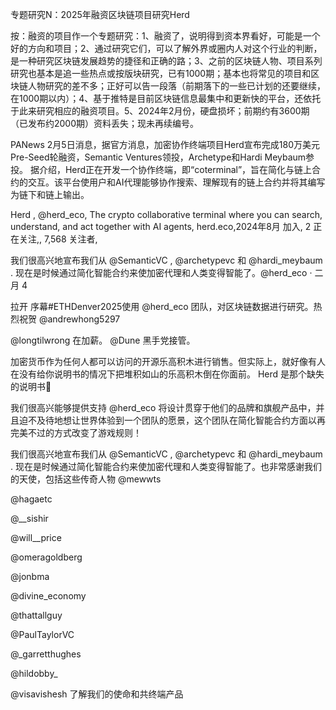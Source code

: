 专题研究N：2025年融资区块链项目研究Herd

按：融资的项目作一个专题研究：1、融资了，说明得到资本界看好，可能是一个好的方向和项目；2、通过研究它们，可以了解外界或圈内人对这个行业的判断，是一种研究区块链发展趋势的捷径和正确的路；3、之前的区块链人物、项目系列研究也基本是追一些热点或按版块研究，已有1000期；基本也将常见的项目和区块链人物研究的差不多；正好可以告一段落（前期落下的一些已计划的还要继续，在1000期以内）；4、基于推特是目前区块链信息最集中和更新快的平台，还依托于此来研究相应的融资项目。5、2024年2月份，硬盘损坏；前期约有3600期（已发布约2000期）资料丢失；现未再续编号。

PANews 2月5日消息，据官方消息，加密协作终端项目Herd宣布完成180万美元Pre-Seed轮融资，Semantic Ventures领投，Archetype和Hardi Meybaum参投。
据介绍，Herd正在开发一个协作终端，即“coterminal”，旨在简化与链上合约的交互。该平台使用户和AI代理能够协作搜索、理解现有的链上合约并将其编写为链下和链上输出。

Herd
,
@herd_eco,
The crypto collaborative terminal where you can search, understand, and act together with AI agents,
herd.eco,2024年8月 加入,
2 正在关注,,
7,568 关注者,

我们很高兴地宣布我们从
@SemanticVC
,
@archetypevc
和
@hardi_meybaum
.
现在是时候通过简化智能合约来使加密代理和人类变得智能了。@herd_eco
·
二月 4

拉开 序幕#ETHDenver2025使用
@herd_eco
团队，对区块链数据进行研究。热烈祝贺
@andrewhong5297
 
@longtilwrong
在加薪。
@Dune
黑手党接管。

加密货币作为任何人都可以访问的开源乐高积木进行销售。但实际上，就好像有人在没有给你说明书的情况下把堆积如山的乐高积木倒在你面前。
Herd 是那个缺失的说明书🦬

我们很高兴能够提供支持
@herd_eco
将设计贯穿于他们的品牌和旗舰产品中，并且迫不及待地想让世界体验到一个团队的愿景，这个团队在简化智能合约方面以再完美不过的方式改变了游戏规则！

我们很高兴地宣布我们从
@SemanticVC
,
@archetypevc
和
@hardi_meybaum
.
现在是时候通过简化智能合约来使加密代理和人类变得智能了。也非常感谢我们的天使，包括这些传奇人物
@mewwts
 
@hagaetc
 
@__sishir
 
@will__price
 
@omeragoldberg
 
@jonbma
 
@divine_economy
 
@thattallguy
 
@PaulTaylorVC
 
@_garretthughes
 
@hildobby_
 
@visavishesh
了解我们的使命和共终端产品